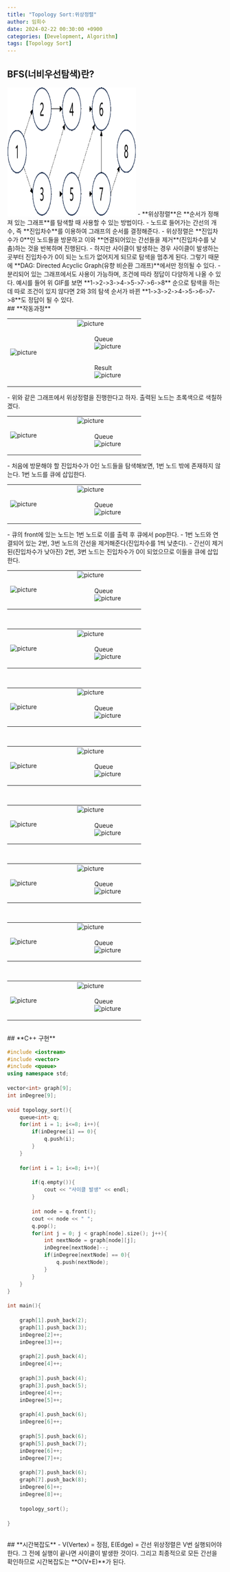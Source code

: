 ```yaml
---
title: "Topology Sort:위상정렬"
author: 임희수
date: 2024-02-22 00:30:00 +0900
categories: [Development, Algorithm]
tags: [Topology Sort]
---
```

## **BFS(너비우선탐색)란?**
<img src = "/assets/img/Topology_sort_picture/Topology_sort.gif" alt="picture" width="300" height="300">
- **위상정렬**은 **순서가 정해져 있는 그래프**를 탐색할 때 사용할 수 있는 방법이다.
- 노드로 들어가는 간선의 개수, 즉 **진입차수**를 이용하여 그래프의 순서를 결정해준다.
- 위상정렬은 **진입차수가 0**인 노드들을 방문하고 이와 **연결되어있는 간선들을 제거**(진입차수를 낮춤)하는 것을 반복하며 진행된다.
- 하지만 사이클이 발생하는 경우 사이클이 발생하는 곳부터 진입차수가 0이 되는 노드가 없어지게 되므로 탐색을 멈추게 된다. 그렇기 때문에 **DAG: Directed Acyclic Graph(유향 비순환 그래프)**에서만 정의될 수 있다.
- 분리되어 있는 그래프에서도 사용이 가능하며, 조건에 따라 정답이 다양하게 나올 수 있다. 예시를 들어 위 GIF를 보면 **1->2->3->4->5->7->6->8** 순으로 탐색을 하는데 따로 조건이 있지 않다면 2와 3의 탐색 순서가 바뀐 **1->3->2->4->5->6->7->8**도 정답이 될 수 있다.

<br>
## **작동과정**
<br>
<table width="50%" align="center">
  <tr>
    <td rowspan= "3" width="50%"><img src = "https://HuisuLim.github.io/assets/img/Topology_sort_picture/그림1.png" alt="picture"></td>
    <td><img src = "https://HuisuLim.github.io/assets/img/Topology_sort_picture/표1.png" alt="picture"></td>
  </tr>
  <tr>
    <td><figure>
      <figcaption>Queue</figcaption>
      <img src = "https://HuisuLim.github.io/assets/img/Topology_sort_picture/큐1.png" alt="picture">
    </figure></td>
  </tr>
  <tr>
    <td><figure>
      <figcaption>Result</figcaption>
      <img src = "https://HuisuLim.github.io/assets/img/Topology_sort_picture/결과1.png" alt="picture">
    </figure></td>
  </tr>
</table>
- 위와 같은 그래프에서 위상정렬을 진행한다고 하자. 출력된 노드는 초록색으로 색칠하겠다.

<br>
<table width="50%" align="center">
  <tr>
    <td rowspan= "2" width="50%"><img src = "https://HuisuLim.github.io/assets/img/Topology_sort_picture/그림2.png" alt="picture"></td>
    <td><img src = "https://HuisuLim.github.io/assets/img/Topology_sort_picture/표2.png" alt="picture"></td>
  </tr>
  <tr>
    <td><figure>
      <figcaption>Queue</figcaption>
      <img src = "https://HuisuLim.github.io/assets/img/Topology_sort_picture/큐2.png" alt="picture">
    </figure></td>
  </tr>
</table>
- 처음에 방문해야 할 진입차수가 0인 노드들을 탐색해보면, 1번 노드 밖에 존재하지 않는다. 1번 노드를 큐에 삽입한다.

<br>
<table width="50%" align="center">
  <tr>
    <td rowspan= "2" width="50%"><img src = "https://HuisuLim.github.io/assets/img/Topology_sort_picture/그림3.png" alt="picture"></td>
    <td><img src = "https://HuisuLim.github.io/assets/img/Topology_sort_picture/표3.png" alt="picture"></td>
  </tr>
  <tr>
    <td><figure>
      <figcaption>Queue</figcaption>
      <img src = "https://HuisuLim.github.io/assets/img/Topology_sort_picture/큐3.png" alt="picture">
    </figure></td>
  </tr>
</table>
- 큐의 front에 있는 노드는 1번 노드로 이를 출력 후 큐에서 pop한다.
- 1번 노드와 연결되어 있는 2번, 3번 노드의 간선을 제거해준다(진입차수를 1씩 낮춘다).
- 간선이 제거된(진입차수가 낮아진) 2번, 3번 노드는 진입차수가 0이 되었으므로 이들을 큐에 삽입한다.

<br>
<table width="50%" align="center">
  <tr>
    <td rowspan= "2" width="50%"><img src = "https://HuisuLim.github.io/assets/img/Topology_sort_picture/그림4.png" alt="picture"></td>
    <td><img src = "https://HuisuLim.github.io/assets/img/Topology_sort_picture/표4.png" alt="picture"></td>
  </tr>
  <tr>
    <td><figure>
      <figcaption>Queue</figcaption>
      <img src = "https://HuisuLim.github.io/assets/img/Topology_sort_picture/큐4.png" alt="picture">
    </figure></td>
  </tr>
</table>


<br>
<table width="50%" align="center">
  <tr>
    <td rowspan= "2" width="50%"><img src = "https://HuisuLim.github.io/assets/img/Topology_sort_picture/그림5.png" alt="picture"></td>
    <td><img src = "https://HuisuLim.github.io/assets/img/Topology_sort_picture/표5.png" alt="picture"></td>
  </tr>
  <tr>
    <td><figure>
      <figcaption>Queue</figcaption>
      <img src = "https://HuisuLim.github.io/assets/img/Topology_sort_picture/큐5.png" alt="picture">
    </figure></td>
  </tr>
</table>


<br>
<table width="50%" align="center">
  <tr>
    <td rowspan= "2" width="50%"><img src = "https://HuisuLim.github.io/assets/img/Topology_sort_picture/그림6.png" alt="picture"></td>
    <td><img src = "https://HuisuLim.github.io/assets/img/Topology_sort_picture/표6.png" alt="picture"></td>
  </tr>
  <tr>
    <td><figure>
      <figcaption>Queue</figcaption>
      <img src = "https://HuisuLim.github.io/assets/img/Topology_sort_picture/큐6.png" alt="picture">
    </figure></td>
  </tr>
</table>


<br>
<table width="50%" align="center">
  <tr>
    <td rowspan= "2" width="50%"><img src = "https://HuisuLim.github.io/assets/img/Topology_sort_picture/그림7.png" alt="picture"></td>
    <td><img src = "https://HuisuLim.github.io/assets/img/Topology_sort_picture/표7.png" alt="picture"></td>
  </tr>
  <tr>
    <td><figure>
      <figcaption>Queue</figcaption>
      <img src = "https://HuisuLim.github.io/assets/img/Topology_sort_picture/큐7.png" alt="picture">
    </figure></td>
  </tr>
</table>

<br>
<table width="50%" align="center">
  <tr>
    <td rowspan= "2" width="50%"><img src = "https://HuisuLim.github.io/assets/img/Topology_sort_picture/그림8.png" alt="picture"></td>
    <td><img src = "https://HuisuLim.github.io/assets/img/Topology_sort_picture/표8.png" alt="picture"></td>
  </tr>
  <tr>
    <td><figure>
      <figcaption>Queue</figcaption>
      <img src = "https://HuisuLim.github.io/assets/img/Topology_sort_picture/큐8.png" alt="picture">
    </figure></td>
  </tr>
</table>

<br>
<table width="50%" align="center">
  <tr>
    <td rowspan= "2" width="50%"><img src = "https://HuisuLim.github.io/assets/img/Topology_sort_picture/그림9.png" alt="picture"></td>
    <td><img src = "https://HuisuLim.github.io/assets/img/Topology_sort_picture/표8.png" alt="picture"></td>
  </tr>
  <tr>
    <td><figure>
      <figcaption>Queue</figcaption>
      <img src = "https://HuisuLim.github.io/assets/img/Topology_sort_picture/큐9.png" alt="picture">
    </figure></td>
  </tr>
</table>

<br>
<table width="50%" align="center">
  <tr>
    <td rowspan= "2" width="50%"><img src = "https://HuisuLim.github.io/assets/img/Topology_sort_picture/그림10.png" alt="picture"></td>
    <td><img src = "https://HuisuLim.github.io/assets/img/Topology_sort_picture/표8.png" alt="picture"></td>
  </tr>
  <tr>
    <td><figure>
      <figcaption>Queue</figcaption>
      <img src = "https://HuisuLim.github.io/assets/img/Topology_sort_picture/큐9.png" alt="picture">
    </figure></td>
  </tr>
</table>

<br>
<table width="50%" align="center">
  <tr>
    <td rowspan= "2" width="50%"><img src = "https://HuisuLim.github.io/assets/img/Topology_sort_picture/그림7.png" alt="picture"></td>
    <td><img src = "https://HuisuLim.github.io/assets/img/Topology_sort_picture/표7.png" alt="picture"></td>
  </tr>
  <tr>
    <td><figure>
      <figcaption>Queue</figcaption>
      <img src = "https://HuisuLim.github.io/assets/img/Topology_sort_picture/큐7.png" alt="picture">
    </figure></td>
  </tr>
</table>


<br>
## **C++ 구현**

```cpp
#include <iostream>
#include <vector>
#include <queue>
using namespace std;

vector<int> graph[9];
int inDegree[9];

void topology_sort(){
    queue<int> q;
    for(int i = 1; i<=8; i++){
        if(inDegree[i] == 0){
            q.push(i);
        }
    }

    for(int i = 1; i<=8; i++){

        if(q.empty()){
            cout << "사이클 발생" << endl;
        }

        int node = q.front();
        cout << node << " ";
        q.pop();
        for(int j = 0; j < graph[node].size(); j++){
            int nextNode = graph[node][j];
            inDegree[nextNode]--;
            if(inDegree[nextNode] == 0){
                q.push(nextNode);
            }
        }
    }
}

int main(){
    
    graph[1].push_back(2);
    graph[1].push_back(3);
    inDegree[2]++;
    inDegree[3]++;

    graph[2].push_back(4);
    inDegree[4]++;

    graph[3].push_back(4);
    graph[3].push_back(5);
    inDegree[4]++;
    inDegree[5]++;

    graph[4].push_back(6);
    inDegree[6]++;

    graph[5].push_back(6);
    graph[5].push_back(7);
    inDegree[6]++;
    inDegree[7]++;

    graph[7].push_back(6);
    graph[7].push_back(8);
    inDegree[6]++;
    inDegree[8]++;

    topology_sort();

}
```

<br>
## **시간복잡도**
- V(Vertex) = 정점, E(Edge) = 간선
  위상정렬은 V번 실행되어야 한다. 그 전에 실행이 끝나면 사이클이 발생한 것이다.
  그리고 최종적으로 모든 간선을 확인하므로 시간복잡도는 **O(V+E)**가 된다.

